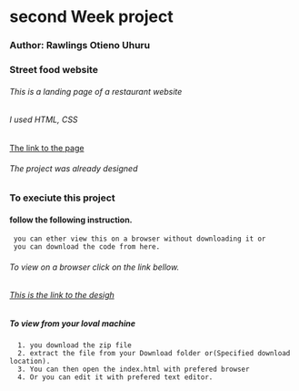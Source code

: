 # second Week project
### Author: Rawlings Otieno Uhuru
### Street food website
###### This is a landing page of a restaurant website
###### I used HTML, CSS
[The link to the page](https://uhuru-rawlings.github.io/week2-1_10_2021-/)
###### The project was already designed 
### To execiute this project 
#### follow the following instruction.
     you can ether view this on a browser without downloading it or
     you can download the code from here.
###### To view on a browser click on the link bellow.
###### [This is the link to the desigh](https://drive.google.com/drive/folders/1m39zuC6FevjbZvdxNAY27-9Dozb2U39_)

##### To view from your loval machine
      1. you download the zip file
      2. extract the file from your Download folder or(Specified download location).
      3. You can then open the index.html with prefered browser
      4. Or you can edit it with prefered text editor.

